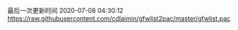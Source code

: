 最后一次更新时间 2020-07-08 04:30:12
https://raw.githubusercontent.com/cdlaimin/gfwlist2pac/master/gfwlist.pac


